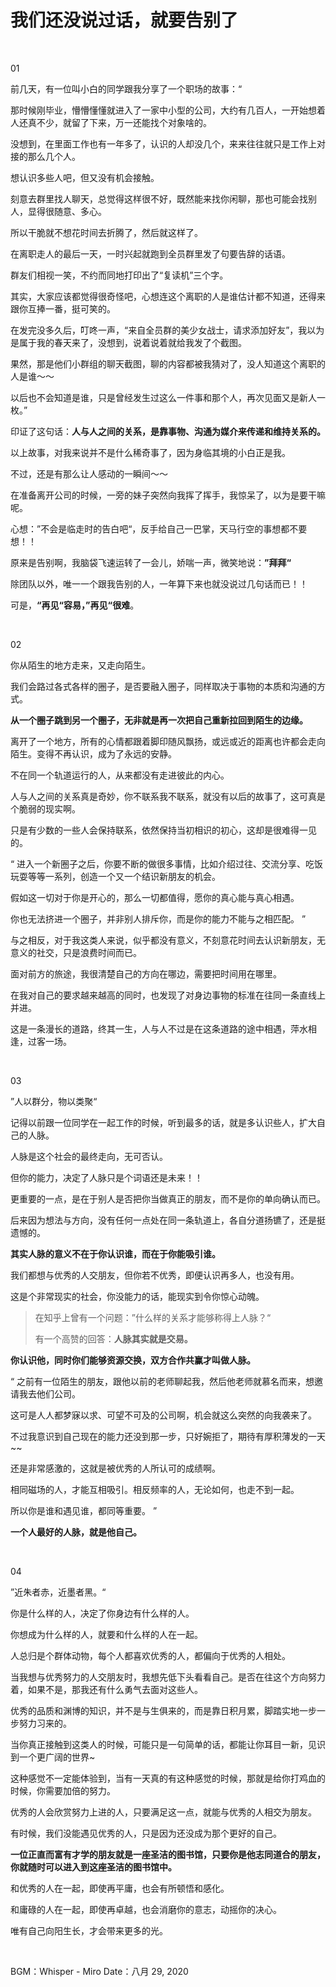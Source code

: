 # 我们还没说过话，就要告别了

<br>

01

前几天，有一位叫小白的同学跟我分享了一个职场的故事：“

那时候刚毕业，懵懵懂懂就进入了一家中小型的公司，大约有几百人，一开始想着人还真不少，就留了下来，万一还能找个对象啥的。

没想到，在里面工作也有一年多了，认识的人却没几个，来来往往就只是工作上对接的那么几个人。

想认识多些人吧，但又没有机会接触。

刻意去群里找人聊天，总觉得这样很不好，既然能来找你闲聊，那也可能会找别人，显得很随意、多心。

所以干脆就不想花时间去折腾了，然后就这样了。

在离职走人的最后一天，一时兴起就跑到全员群里发了句要告辞的话语。

群友们相视一笑，不约而同地打印出了“复读机”三个字。

其实，大家应该都觉得很奇怪吧，心想连这个离职的人是谁估计都不知道，还得来跟你互捧一番，挺可笑的。

在发完没多久后，叮咚一声，“来自全员群的美少女战士，请求添加好友”，我以为是属于我的春天来了，没想到，说着说着就给我发了个截图。

果然，那是他们小群组的聊天截图，聊的内容都被我猜对了，没人知道这个离职的人是谁～～

以后也不会知道是谁，只是曾经发生过这么一件事和那个人，再次见面又是新人一枚。”


印证了这句话：**人与人之间的关系，是靠事物、沟通为媒介来传递和维持关系的。**


以上故事，对我来说并不是什么稀奇事了，因为身临其境的小白正是我。

不过，还是有那么让人感动的一瞬间～～

在准备离开公司的时候，一旁的妹子突然向我挥了挥手，我惊呆了，以为是要干嘛呢。

心想：”不会是临走时的告白吧“，反手给自己一巴掌，天马行空的事想都不要想！！

原来是告别啊，我脑袋飞速运转了一会儿，娇喘一声，微笑地说：**”拜拜“**

除团队以外，唯一一个跟我告别的人，一年算下来也就没说过几句话而已！！


可是，**“再见“容易，”再见“很难**。

<br>


02

你从陌生的地方走来，又走向陌生。

我们会路过各式各样的圈子，是否要融入圈子，同样取决于事物的本质和沟通的方式。

**从一个圈子跳到另一个圈子，无非就是再一次把自己重新拉回到陌生的边缘。**

离开了一个地方，所有的心情都跟着脚印随风飘扬，或远或近的距离也许都会走向陌生。变得不再认识，成为了永远的安静。

不在同一个轨道运行的人，从来都没有走进彼此的内心。

人与人之间的关系真是奇妙，你不联系我不联系，就没有以后的故事了，这可真是个脆弱的现实啊。

只是有少数的一些人会保持联系，依然保持当初相识的初心，这却是很难得一见的。

“
进入一个新圈子之后，你要不断的做很多事情，比如介绍过往、交流分享、吃饭玩耍等等一系列，创造一个又一个结识新朋友的机会。

假如这一切对于你是开心的，那么一切都值得，愿你的真心能与真心相遇。

你也无法挤进一个圈子，并非别人排斥你，而是你的能力不能与之相匹配。
”

与之相反，对于我这类人来说，似乎都没有意义，不刻意花时间去认识新朋友，无意义的社交，只是浪费时间而已。

面对前方的旅途，我很清楚自己的方向在哪边，需要把时间用在哪里。

在我对自己的要求越来越高的同时，也发现了对身边事物的标准在往同一条直线上并进。

这是一条漫长的道路，终其一生，人与人不过是在这条道路的途中相遇，萍水相逢，过客一场。

<br>

03

”人以群分，物以类聚“

记得以前跟一位同学在一起工作的时候，听到最多的话，就是多认识些人，扩大自己的人脉。

人脉是这个社会的最终走向，无可否认。

但你的能力，决定了人脉只是个词语还是未来！！

更重要的一点，是在于别人是否把你当做真正的朋友，而不是你的单向确认而已。

后来因为想法与方向，没有任何一点处在同一条轨道上，各自分道扬镳了，还是挺遗憾的。

**其实人脉的意义不在于你认识谁，而在于你能吸引谁。**

我们都想与优秀的人交朋友，但你若不优秀，即便认识再多人，也没有用。

这是个非常现实的社会，你没能力的话，能现实到令你惊心动魄。

> 在知乎上曾有一个问题：”什么样的关系才能够称得上人脉？“
>
> 有一个高赞的回答：**人脉其实就是交易。**

**你认识他，同时你们能够资源交换，双方合作共赢才叫做人脉。**

“
之前有一位陌生的朋友，跟他以前的老师聊起我，然后他老师就慕名而来，想邀请我去他们公司。

这可是人人都梦寐以求、可望不可及的公司啊，机会就这么突然的向我袭来了。

不过我意识到自己现在的能力还没到那一步，只好婉拒了，期待有厚积薄发的一天~~

还是非常感激的，这就是被优秀的人所认可的成绩啊。

相同磁场的人，才能互相吸引。相反频率的人，无论如何，也走不到一起。

所以你是谁和遇见谁，都同等重要。
”

**一个人最好的人脉，就是他自己。**

<br>

04

”近朱者赤，近墨者黑。“

你是什么样的人，决定了你身边有什么样的人。

你想成为什么样的人，就要和什么样的人在一起。

人总归是个群体动物，每个人都喜欢优秀的人，都偏向于优秀的人相处。

当我想与优秀努力的人交朋友时，我想先低下头看看自己。是否在往这个方向努力着，如果不是，那我还有什么勇气去面对这些人。

优秀的品质和渊博的知识，并不是与生俱来的，而是靠日积月累，脚踏实地一步一步努力习来的。

当你真正接触到这类人的时候，可能只是一句简单的话，都能让你耳目一新，见识到一个更广阔的世界~

这种感觉不一定能体验到，当有一天真的有这种感觉的时候，那就是给你打鸡血的时候，你需要加倍的努力。

优秀的人会欣赏努力上进的人，只要满足这一点，就能与优秀的人相交为朋友。

有时候，我们没能遇见优秀的人，只是因为还没成为那个更好的自己。

**一位正直而富有才学的朋友就是一座圣洁的图书馆，只要你是他志同道合的朋友，你就随时可以进入到这座圣洁的图书馆中。**

和优秀的人在一起，即使再平庸，也会有所顿悟和感化。

和庸碌的人在一起，即使再卓越，也会消磨你的意志，动摇你的决心。

唯有自己向阳生长，才会带来更多的光。


<br>

BGM：Whisper - Miro
Date：八月 29, 2020